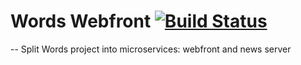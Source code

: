 # Words Webfront [![Build Status](https://travis-ci.org/sorik/words.svg?branch=master)](https://travis-ci.org/sorik/words)

-- Split Words project into microservices: webfront and news server
